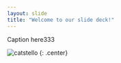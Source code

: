 ```yaml
---
layout: slide
title: "Welcome to our slide deck!"
---
```


Caption here333

![catstello](https://octodex.github.com/images/catstello.png)
{: .center}
